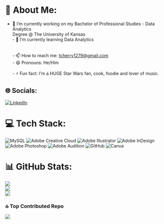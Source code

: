 # 💫 About Me:
- 🔭 I’m currently working on my Bachelor of Professional Studies - Data Analytics <br>        Degree @ The University of Kansas<br>- 🌱 I’m currently learning Data Analytics<br><br><br>- 📫 How to reach me: tcherry1279@gmail.com<br>- 😄 Pronouns: He/Him<br><br>- ⚡ Fun fact: I'm a HUGE Star Wars fan, cook, foodie and lover of music.


## 🌐 Socials:
[![LinkedIn](https://img.shields.io/badge/LinkedIn-%230077B5.svg?logo=linkedin&logoColor=white)](https://linkedin.com/in/thorntoncherry) 

# 💻 Tech Stack:
![MySQL](https://img.shields.io/badge/mysql-4479A1.svg?style=for-the-badge&logo=mysql&logoColor=white) ![Adobe Creative Cloud](https://img.shields.io/badge/Adobe%20Creative%20Cloud-DA1F26.svg?style=for-the-badge&logo=Adobe%20Creative%20Cloud&logoColor=white) ![Adobe Illustrator](https://img.shields.io/badge/adobe%20illustrator-%23FF9A00.svg?style=for-the-badge&logo=adobe%20illustrator&logoColor=white) ![Adobe InDesign](https://img.shields.io/badge/Adobe%20InDesign-49021F?style=for-the-badge&logo=adobeindesign&logoColor=FF3366) ![Adobe Photoshop](https://img.shields.io/badge/adobe%20photoshop-%2331A8FF.svg?style=for-the-badge&logo=adobe%20photoshop&logoColor=white) ![Adobe Audition](https://img.shields.io/badge/Adobe%20Audition-9999FF.svg?style=for-the-badge&logo=Adobe%20Audition&logoColor=white) ![GitHub](https://img.shields.io/badge/github-%23121011.svg?style=for-the-badge&logo=github&logoColor=white) ![Canva](https://img.shields.io/badge/Canva-%2300C4CC.svg?style=for-the-badge&logo=Canva&logoColor=white)
# 📊 GitHub Stats:
![](https://github-readme-stats.vercel.app/api?username=AnalyticalJedi&theme=dark&hide_border=false&include_all_commits=false&count_private=false)<br/>
![](https://github-readme-streak-stats.herokuapp.com/?user=AnalyticalJedi&theme=dark&hide_border=false)<br/>
![](https://github-readme-stats.vercel.app/api/top-langs/?username=AnalyticalJedi&theme=dark&hide_border=false&include_all_commits=false&count_private=false&layout=compact)

### 🔝 Top Contributed Repo
![](https://github-contributor-stats.vercel.app/api?username=AnalyticalJedi&limit=5&theme=dark&combine_all_yearly_contributions=true)

<!-- Proudly created with GPRM ( https://gprm.itsvg.in ) -->

